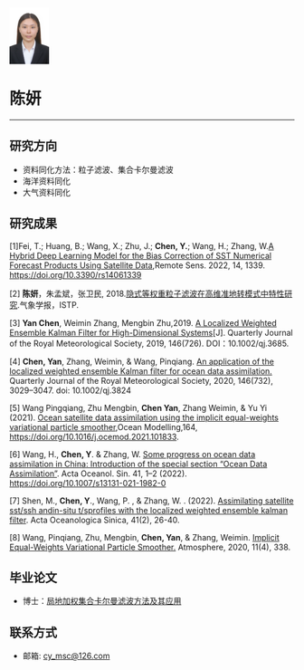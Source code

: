 <img src="../files/img/photo/cy.jpeg" width="70" height="100" align=center />

# 陈妍
---

## 研究方向
* 资料同化方法：粒子滤波、集合卡尔曼滤波
* 海洋资料同化
* 大气资料同化

## 研究成果
[1]Fei, T.; Huang, B.; Wang, X.; Zhu, J.; **Chen, Y.**; Wang, H.; Zhang, W.[A Hybrid Deep Learning Model for the Bias Correction of SST Numerical Forecast Products Using Satellite Data](../assets/papers/cy-2022-remotesensing-14-01339.pdf),Remote Sens. 2022, 14, 1339. https://doi.org/10.3390/rs14061339

[2] **陈妍**，朱孟斌，张卫民, 2018.[隐式等权重粒子滤波在高维准地转模式中特性研究](http://www.cmsjournal.net/qxxb_cn/ch/reader/create_pdf.aspx?file_no=2017090&flag=1&journal_id=qxxb_cn&year_id=2018).气象学报，ISTP.

[3] **Yan Chen**, Weimin Zhang, Mengbin Zhu,2019. [A Localized Weighted Ensemble Kalman Filter for High-Dimensional Systems](../assets/papers/A-Localized-Weighted-Ensemble-Kalman-_Filter-for-High-Dimensional-Systems.pdf)[J].  Quarterly Journal of the Royal Meteorological Society, 2019, 146(726). DOI：10.1002/qj.3685.

[4] **Chen, Yan**, Zhang, Weimin, & Wang, Pinqiang. [An application of the localized weighted ensemble Kalman filter for ocean data assimilation.](../assets/papers/Chen-2020-An-application-of-the-localized-weig.pdf.pdf)  Quarterly Journal of the Royal Meteorological Society, 2020, 146(732), 3029–3047. doi: 10.1002/qj.3824

[5] Wang Pingqiang, Zhu Mengbin, **Chen Yan**, Zhang Weimin, & Yu Yi (2021). [Ocean satellite data assimilation using the implicit equal-weights variational particle smoother](../assets/papers/Wangpq-2021-Ocean+satellite+data+assimilation+us.pdf),Ocean Modelling,164, https://doi.org/10.1016/j.ocemod.2021.101833.

[6] Wang, H., **Chen, Y**. & Zhang, W. [Some progress on ocean data assimilation in China: Introduction of the special section “Ocean Data Assimilation”](/assets/papers/Wanghz-2022-Some+progress+on+ocean+data+assimilation+in+China.pdf). Acta Oceanol. Sin. 41, 1–2 (2022). https://doi.org/10.1007/s13131-021-1982-0

[7] Shen, M., **Chen, Y**., Wang, P. , & Zhang, W. . (2022). [Assimilating satellite sst/ssh andin-situ t/sprofiles with the localized weighted ensemble kalman filter](../assets/papers/Shen-2022-Assimilation+Satellite+SSTSSH+and+in-situ+TS+Profiles.pdf). Acta Oceanologica Sinica, 41(2), 26-40.

[8] Wang, Pinqiang, Zhu, Mengbin, **Chen, Yan**, & Zhang, Weimin. [Implicit Equal-Weights Variational Particle Smoother.](../assets/papers/Wang-2020-Implicit-Equal-Weights-Variational-P.pdf)  Atmosphere, 2020, 11(4), 338.


## 毕业论文
* 博士：[局地加权集合卡尔曼滤波方法及其应用](../assets/dissertations/陈妍-局地加权集合卡尔曼滤波方法及其应用.pdf)


## 联系方式
* 邮箱: cy_msc@126.com
